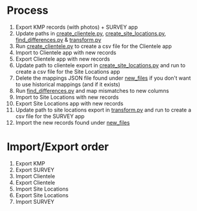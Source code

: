 # Process

1. Export KMP records (with photos) + SURVEY app
1. Update paths in [create_clientele.py](create_clientele.py),
[create_site_locations.py](create_site_locations.py), [find_differences.py](find_differences.py) & [transform.py](transform.py)
1. Run [create_clientele.py](create_clientele.py) to create a csv file for the Clientele app
1. Import to Clientele app with new records
1. Export Clientele app with new records
1. Update path to clientele export in [create_site_locations.py](create_site_locations.py) and run to create a csv file for the Site Locations app
1. Delete the mappings JSON file found under [new_files](new_files) if you don't want to use historical mappings (and if it exists)
1. Run [find_differences.py](find_differences.py) and map mismatches to new columns
1. Import to Site Locations with new records
1. Export Site Locations app with new records
1. Update path to site locations export in [transform.py](transform.py) and run to create a csv file for the SURVEY app
1. Import the new records found under [new_files](new_files)

# Import/Export order

1. Export KMP
1. Export SURVEY
1. Import Clientele
1. Export Clientele
1. Import Site Locations
1. Export Site Locations
1. Import SURVEY
